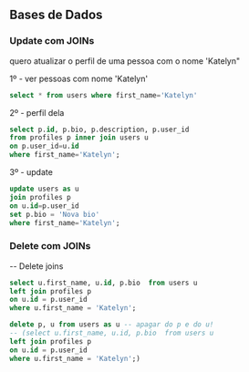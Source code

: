 ## Bases de Dados

### Update com JOINs

quero atualizar o perfil de uma pessoa com o nome 'Katelyn"

1º - ver pessoas com nome 'Katelyn'

```sql
select * from users where first_name='Katelyn'
```

2º - perfil dela

```sql
select p.id, p.bio, p.description, p.user_id
from profiles p inner join users u
on p.user_id=u.id
where first_name='Katelyn';
```

3º - update

```sql
update users as u
join profiles p
on u.id=p.user_id
set p.bio = 'Nova bio'
where first_name='Katelyn';
```

### Delete com JOINs

-- Delete joins

```sql
select u.first_name, u.id, p.bio  from users u
left join profiles p
on u.id = p.user_id
where u.first_name = 'Katelyn';

delete p, u from users as u -- apagar do p e do u!
-- (select u.first_name, u.id, p.bio  from users u
left join profiles p
on u.id = p.user_id
where u.first_name = 'Katelyn';)
```
